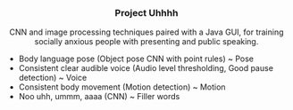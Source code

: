 <br />
<h3 align="center">Project Uhhhh</h3>
  <p align="center">
CNN and image processing techniques paired with a Java GUI, for training socially anxious people with presenting and public speaking.
<br>

- Body language pose (Object pose CNN with point rules) ~ Pose
- Consistent clear audible voice (Audio level thresholding, Good pause detection) ~ Voice
- Consistent body movement (Motion detection) ~ Motion
- Noo uhh, ummm, aaaa (CNN) ~ Filler words

